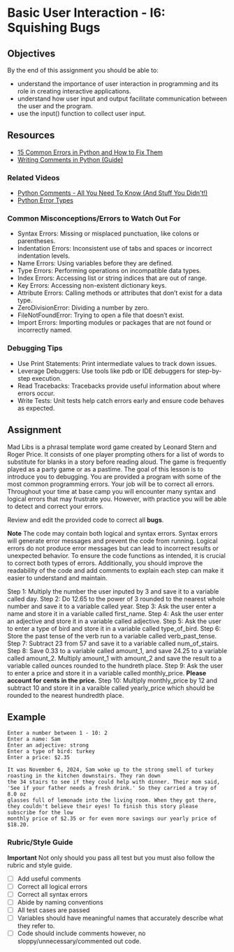 # Basic User Interaction - I6: Squishing Bugs

## Objectives

By the end of this assignment you should be able to:

- understand the importance of user interaction in programming and its role in creating interactive applications.
- understand how user input and output facilitate communication between the user and the program.
- use the input() function to collect user input.

## Resources

- [15 Common Errors in Python and How to Fix Them](https://betterstack.com/community/guides/scaling-python/python-errors/#1-syntaxerror)
- [Writing Comments in Python (Guide)](https://realpython.com/python-comments-guide/)

### Related Videos

- [Python Comments - All You Need To Know (And Stuff You Didn't!)](https://www.youtube.com/watch?v=ZgAcB8HiQmo)
- [Python Error Types](https://www.youtube.com/watch?v=Kf6dvup_6Mo)

### Common Misconceptions/Errors to Watch Out For

- Syntax Errors: Missing or misplaced punctuation, like colons or parentheses.
- Indentation Errors: Inconsistent use of tabs and spaces or incorrect indentation levels.
- Name Errors: Using variables before they are defined.
- Type Errors: Performing operations on incompatible data types.
- Index Errors: Accessing list or string indices that are out of range.
- Key Errors: Accessing non-existent dictionary keys.
- Attribute Errors: Calling methods or attributes that don’t exist for a data type.
- ZeroDivisionError: Dividing a number by zero.
- FileNotFoundError: Trying to open a file that doesn’t exist.
- Import Errors: Importing modules or packages that are not found or incorrectly named.
  
### Debugging Tips

- Use Print Statements: Print intermediate values to track down issues.
- Leverage Debuggers: Use tools like pdb or IDE debuggers for step-by-step execution.
- Read Tracebacks: Tracebacks provide useful information about where errors occur.
- Write Tests: Unit tests help catch errors early and ensure code behaves as expected.
  
## Assignment

Mad Libs is a phrasal template word game created by Leonard Stern and Roger Price. It consists of one player prompting others for a list of words to substitute for blanks in a story before reading aloud. The game is frequently played as a party game or as a pastime. The goal of this lesson is to introduce you to debugging. You are provided a program with some of the most common programming errors. Your job will be to correct all errors. Throughout your time at base camp you will encounter many syntax and logical errors that may frustrate you. However, with practice you will be able to detect and correct your errors.  

Review and edit the provided code to correct all **bugs**.

**Note** The code may contain both logical and syntax errors. Syntax errors will generate error messages and prevent the code from running. Logical errors do not produce error messages but can lead to incorrect results or unexpected behavior. To ensure the code functions as intended, it is crucial to correct both types of errors. Additionally, you should improve the readability of the code and add comments to explain each step can make it easier to understand and maintain.

Step 1: Multiply the number the user inputed by 3 and save it to a variable called day.
Step 2: Do 12.65 to the power of 3 rounded to the nearest whole number and save it to a variable called year.
Step 3: Ask the user enter a name and store it in a variable called first_name.
Step 4: Ask the user enter an adjective and store it in a variable called adjective.
Step 5: Ask the user to enter a type of bird and store it in a variable called type_of_bird.
Step 6: Store the past tense of the verb run to a variable called verb_past_tense.
Step 7: Subtract 23 from 57 and save it to a variable called num_of_stairs.
Step 8: Save 0.33 to a variable called amount_1, and save 24.25 to a variable called amount_2. Multiply amount_1 with amount_2 and save the result to a variable called ounces rounded to the hundreth place.
Step 9: Ask the user to enter a price and store it in a variable called monthly_price. **Please account for cents in the price.**
Step 10: Multiply monthly_price by 12 and subtract 10 and store it in a varaible called yearly_price which should be rounded to the nearest hundredth place.

## Example

```console
Enter a number between 1 - 10: 2
Enter a name: Sam
Enter an adjective: strong
Enter a type of bird: turkey
Enter a price: $2.35

It was November 6, 2024, Sam woke up to the strong smell of turkey roasting in the kitchen downstairs. They ran down 
the 34 stairs to see if they could help with dinner. Their mom said, 'See if your father needs a fresh drink.' So they carried a tray of 8.0 oz 
glasses full of lemonade into the living room. When they got there, they couldn't believe their eyes! To finish this story please subscribe for the low 
monthly price of $2.35 or for even more savings our yearly price of $18.20.
```

### Rubric/Style Guide

**Important** Not only should you pass all test but you must also follow the rubric and style guide.

- [ ] Add useful comments
- [ ] Correct all logical errors
- [ ] Correct all syntax errors
- [ ] Abide by naming conventions
- [ ] All test cases are passed
- [ ] Variables should have meaningful names that accurately describe what they refer to.
- [ ] Code should include comments however, no sloppy/unnecessary/commented out code.

